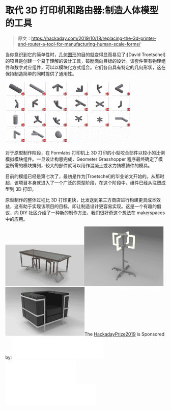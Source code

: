 # 取代 3D 打印机和路由器:制造人体模型的工具

> 原文：<https://hackaday.com/2019/10/18/replacing-the-3d-printer-and-router-a-tool-for-manufacturing-human-scale-forms/>

当你意识到它的简单性时，[几何图形](https://hackaday.io/project/161645-geometer)的目的就变得显而易见了:[David Troetschel]的项目是创建一个易于理解的设计工具，鼓励面向目标的设计。该套件带有物理组件和数字对应组件，可以以模块化方式组合。它们各自具有特定的几何形状，这在保持制造简单的同时提供了通用性。

![](img/a182b216b3e332aa6ffeaa9cad0c3081.png)

对于原型制作阶段，在 Formlabs 打印机上 3D 打印的小型咬合部件以较小的比例模拟模块组件。一旦设计构思完成，Geometer Grasshopper 程序最终确定了模型所需的模块排列，较大的部件就可以用作混凝土或水力铸模铸件的模具。

目前的模组已经是第七次了，最初是作为[Troetschel]的毕业论文开始的。从那时起，该项目本身就进入了一个广泛的原型阶段，在这个阶段中，组件已经从注塑成型到 3D 打印。

原型制作的整体过程比 3D 打印更快，比发送到第三方商店进行构建更具成本效益，这有助于实现该项目的目标，即让制造设计更容易实现。这是一个有趣的倡议，向 DIY 社区介绍了一种新的制作方法，我们很好奇这个想法在 makerspaces 中的应用。

[![](img/aac56916ce969a92112059a8bde7afb3.png)](https://hackaday.com/2019/10/18/replacing-the-3d-printer-and-router-a-tool-for-manufacturing-human-scale-forms/geometer-design-3/)[![](img/7f8cb5484ee5c70b05a10961f04a541b.png)](https://hackaday.com/2019/10/18/replacing-the-3d-printer-and-router-a-tool-for-manufacturing-human-scale-forms/geometer-design-2/)[![](img/c8c038f94fe7e6ae801c05f67ef4cae3.png)](https://hackaday.com/2019/10/18/replacing-the-3d-printer-and-router-a-tool-for-manufacturing-human-scale-forms/geometer-design-1/)The [HackadayPrize2019](https://prize.supplyframe.com) is Sponsored by: [![Supplyframe](img/79a7db035b8a2b6c2b7b0895c45b7de8.png)](https://supplyframe.com/)  [![Digi-Key](img/ba094a14c430ab81591a2abdc54a5363.png)](https://hackaday.io/digikey)  [![Microchip](img/5023ef0b7ff1aee311cba9b54a3ac9fe.png)](https://hackaday.io/microchip)